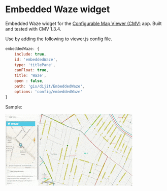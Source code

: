 Embedded Waze widget
=================
Embedded Waze widget for the [Configurable Map Viewer (CMV)](https://github.com/cmv/cmv-app) app.
Built and tested with CMV 1.3.4.

Use by adding the following to viewer.js config file.
```javascript
embeddedWaze: {
    include: true,
    id: 'embeddedWaze',
    type: 'titlePane',
    canFloat: true,
    title: 'Waze',
    open : false,
    path: 'gis/dijit/EmbeddedWaze',
    options: 'config/embeddedWaze'
}
```

Sample:

![Screenshot](./demo_waze_cmv.gif)